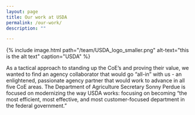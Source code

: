 ```yaml
---
layout: page
title: Our work at USDA
permalink: /our-work/
description: ""

---
```


{% include image.html path="/team/USDA_logo_smaller.png" alt-text="this is the alt text" caption="USDA" %}

As a tactical approach to standing up the CoE’s and proving their value, we wanted to find an agency collaborator that would go “all-in” with us - an enlightened, passionate agency partner that would work to advance in all five CoE areas.
The Department of Agriculture Secretary Sonny Perdue is focused on modernizing the way USDA works: focusing on becoming “the most efficient, most effective, and most customer-focused department in the federal government.”
